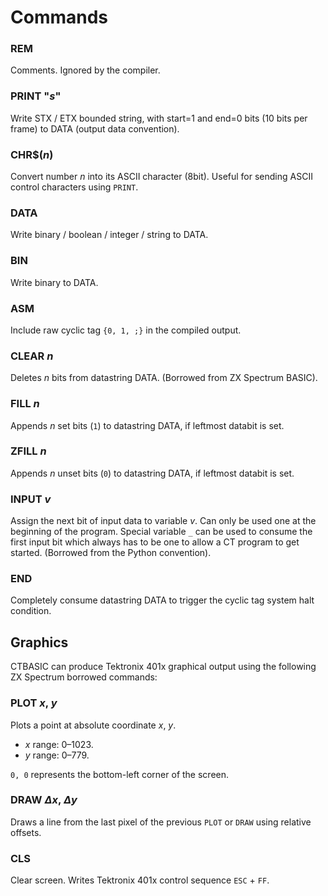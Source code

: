 # Commands

### REM
Comments. Ignored by the compiler.

### PRINT "_s_"
Write STX / ETX bounded string, with start=1 and end=0 bits (10 bits per frame) to DATA (output data convention).

### CHR$(_n_)
Convert number _n_ into its ASCII character (8bit). Useful for sending ASCII control characters using `PRINT`.

### DATA
Write binary / boolean / integer / string to DATA.

### BIN
Write binary to DATA.

### ASM
Include raw cyclic tag `{0, 1, ;}` in the compiled output.

### CLEAR _n_
Deletes _n_ bits from datastring DATA. (Borrowed from ZX Spectrum BASIC).

### FILL _n_
Appends _n_ set bits (`1`) to datastring DATA, if leftmost databit is set.

### ZFILL _n_
Appends _n_ unset bits (`0`) to datastring DATA, if leftmost databit is set.

### INPUT _v_
Assign the next bit of input data to variable _v_. Can only be used one at the beginning of the program. Special variable `_` can be used to consume the first input bit which always has to be one to allow a CT program to get started. (Borrowed from the Python convention).

### END
Completely consume datastring DATA to trigger the cyclic tag system halt condition.

## Graphics

CTBASIC can produce Tektronix 401x graphical output using the following ZX Spectrum borrowed commands:

### PLOT _x_, _y_
Plots a point at absolute coordinate _x_, _y_.
* _x_ range: 0–1023.
* _y_ range: 0–779.

`0, 0` represents the bottom-left corner of the screen.

### DRAW _Δx_, _Δy_
Draws a line from the last pixel of the previous `PLOT` or `DRAW` using relative offsets.

### CLS
Clear screen. Writes Tektronix 401x control sequence `ESC` + `FF`.
